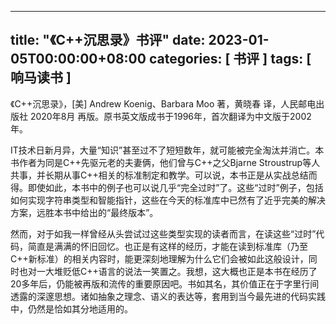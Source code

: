 
---
title: "《C++沉思录》书评"
date: 2023-01-05T00:00:00+08:00
categories: [ 书评 ]
tags: [ 响马读书 ]
---

 《C++沉思录》，[美] Andrew Koenig、Barbara Moo 著，黄晓春 译，人民邮电出版社 2020年8月 再版。原书英文版成书于1996年，首次翻译为中文版于2002年。

IT技术日新月异，大量“知识”甚至过不了短短数年，就可能被完全淘汰并消亡。本书作者为同是C++先驱元老的夫妻俩，他们曾与C++之父Bjarne Stroustrup等人共事，并长期从事C++相关的标准制定和教学。可以说，本书正是从实战总结而得。即使如此，本书中的例子也可以说几乎“完全过时”了。这些“过时”例子，包括如何实现字符串类型和智能指针，这些在今天的标准库中已然有了近乎完美的解决方案，远胜本书中给出的“最终版本”。

然而，对于如我一样曾经从头尝试过这些类型实现的读者而言，在读这些“过时”代码，简直是满满的怀旧回忆。也正是有这样的经历，才能在读到标准库（乃至C++新标准）的相关内容时，能更深刻地理解为什么它们会被如此这般设计，同时也对一大堆贬低C++语言的说法一笑置之。我想，这大概也正是本书在经历了20多年后，仍能被再版和流传的重要原因吧。书如其名，其价值正在于字里行间透露的深邃思想。诸如抽象之理念、语义的表达等，套用到当今最先进的代码实践中，仍然是恰如其分地适用的。
